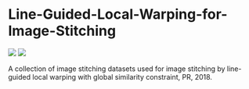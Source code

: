 # Line-Guided-Local-Warping-for-Image-Stitching

<p align="left">
<a href="https://arxiv.org/abs/1702.07935"><img src="https://img.shields.io/badge/Paper-arXiv-green"></a>
<a href="https://www.sciencedirect.com/science/article/abs/pii/S0031320318302231"><img src="https://img.shields.io/badge/Paper-PDF-blue"></a>
</p>

A collection of image stitching datasets used for image stitching by line-guided local warping with global similarity constraint, PR, 2018. 



